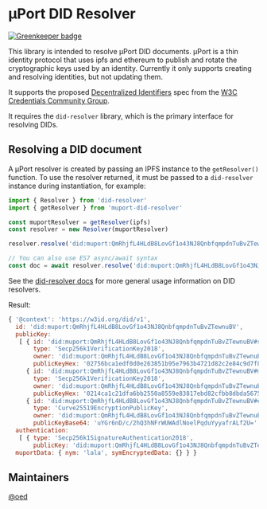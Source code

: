 # µPort DID Resolver

[![Greenkeeper badge](https://badges.greenkeeper.io/3box/muport-did-resolver.svg)](https://greenkeeper.io/)

This library is intended to resolve µPort DID documents. µPort is a thin identity protocol that uses ipfs and ethereum to publish and rotate the cryptographic keys used by an identity. Currently it only supports creating and resolving identities, but not updating them.

It supports the proposed [Decentralized Identifiers](https://w3c-ccg.github.io/did-spec/) spec from the [W3C Credentials Community Group](https://w3c-ccg.github.io).

It requires the `did-resolver` library, which is the primary interface for resolving DIDs.

## Resolving a DID document

A µPort resolver is created by passing an IPFS instance to the `getResolver()` function. To use the resolver returned, it must be passed to a `did-resolver` instance during instantiation, for example:

```js
import { Resolver } from 'did-resolver'
import { getResolver } from 'muport-did-resolver'

const muportResolver = getResolver(ipfs)
const resolver = new Resolver(muportResolver)

resolver.resolve('did:muport:QmRhjfL4HLdB8LovGf1o43NJ8QnbfqmpdnTuBvZTewnuBV').then(doc => console.log)

// You can also use ES7 async/await syntax
const doc = await resolver.resolve('did:muport:QmRhjfL4HLdB8LovGf1o43NJ8QnbfqmpdnTuBvZTewnuBV')
```

See the [did-resolver docs](https://github.com/decentralized-identity/did-resolver) for more general usage information on DID resolvers.

Result:
```js
{ '@context': 'https://w3id.org/did/v1',
  id: 'did:muport:QmRhjfL4HLdB8LovGf1o43NJ8QnbfqmpdnTuBvZTewnuBV',
  publicKey:
   [ { id: 'did:muport:QmRhjfL4HLdB8LovGf1o43NJ8QnbfqmpdnTuBvZTewnuBV#signingKey',
       type: 'Secp256k1VerificationKey2018',
       owner: 'did:muport:QmRhjfL4HLdB8LovGf1o43NJ8QnbfqmpdnTuBvZTewnuBV',
       publicKeyHex: '02756bca1edf0d0e263851b95e7963b4721d82c2e84c9d7f8a380f899dff8f721c' },
     { id: 'did:muport:QmRhjfL4HLdB8LovGf1o43NJ8QnbfqmpdnTuBvZTewnuBV#managementKey',
       type: 'Secp256k1VerificationKey2018',
       owner: 'did:muport:QmRhjfL4HLdB8LovGf1o43NJ8QnbfqmpdnTuBvZTewnuBV',
       publicKeyHex: '0214ca1c21dfa6bb2550a8559e83817ebd82cfbb8dbda56757f4c0517dde9c52ff' },
     { id: 'did:muport:QmRhjfL4HLdB8LovGf1o43NJ8QnbfqmpdnTuBvZTewnuBV#encryptionKey',
       type: 'Curve25519EncryptionPublicKey',
       owner: 'did:muport:QmRhjfL4HLdB8LovGf1o43NJ8QnbfqmpdnTuBvZTewnuBV',
       publicKeyBase64: 'uYGr6nD/c/2hQ3hNFrWUWAdlNoelPqduYyyafrALf2U=' } ],
  authentication:
   [ { type: 'Secp256k1SignatureAuthentication2018',
       publicKey: 'did:muport:QmRhjfL4HLdB8LovGf1o43NJ8QnbfqmpdnTuBvZTewnuBV#signingKey' } ],
  muportData: { nym: 'lala', symEncryptedData: {} } }
```

## Maintainers
[@oed](https://github.com/oed)
